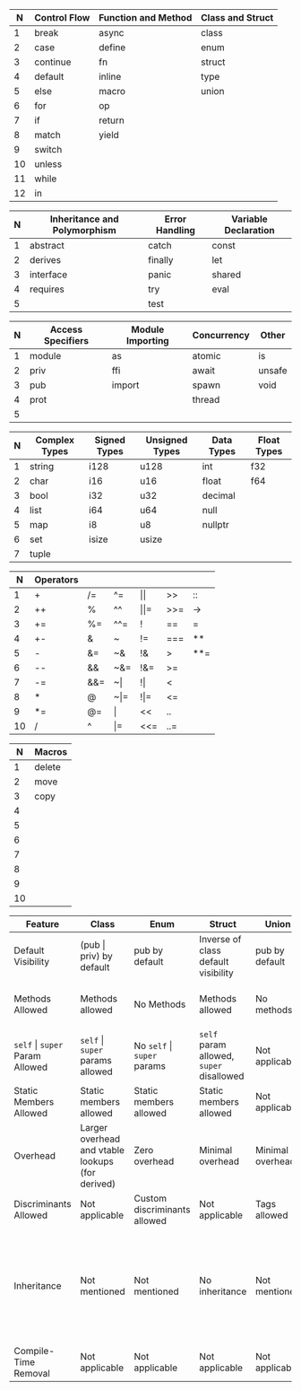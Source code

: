 | **N** | **Control Flow** | **Function and Method** | **Class and Struct** |
|-------|------------------|-------------------------|----------------------|
|   1   | break            | async                   | class                |
|   2   | case             | define                  | enum                 |
|   3   | continue         | fn                      | struct               |
|   4   | default          | inline                  | type                 |
|   5   | else             | macro                   | union                |
|   6   | for              | op                      |                      |
|   7   | if               | return                  |                      |
|   8   | match            | yield                   |                      |
|   9   | switch           |                         |                      |
|   10  | unless           |                         |                      |
|   11  | while            |                         |                      |
|   12  | in               |                         |                      |

| **N** | **Inheritance and Polymorphism** | **Error Handling** | **Variable Declaration** |
|-------|----------------------------------|--------------------|--------------------------|
|   1   | abstract                         | catch              | const                    |
|   2   | derives                          | finally            | let                      |
|   3   | interface                        | panic              | shared                   |
|   4   | requires                         | try                | eval                     |
|   5   |                                  | test               |                          |

| **N** | **Access Specifiers** | **Module Importing** | **Concurrency** | **Other** |
|-------|-----------------------|----------------------|-----------------|-----------|
|   1   | module                | as                   | atomic          | is        |
|   2   | priv                  | ffi                  | await           | unsafe    |
|   3   | pub                   | import               | spawn           | void      |
|   4   | prot                  |                      | thread          |           |
|   5   |                       |                      |                 |           |

| **N** | **Complex Types** | **Signed Types** | **Unsigned Types** | **Data Types** | **Float Types** |
|-------|-------------------|------------------|--------------------|----------------|-----------------|
|   1   | string            | i128             | u128               | int            | f32             |
|   2   | char              | i16              | u16                | float          | f64             |
|   3   | bool              | i32              | u32                | decimal        |                 |
|   4   | list              | i64              | u64                | null           |                 |
|   5   | map               | i8               | u8                 | nullptr        |                 |
|   6   | set               | isize            | usize              |                |                 |
|   7   | tuple             |                  |                    |                |                 |

| **N** | **Operators** |     |      |       |     |     |
|-------|---------------|-----|------|-------|-----|-----|
|   1   | +             | /=  | ^=   | \|\|  | >>  | ::  |
|   2   | ++            | %   | ^^   | \|\|= | >>= | ->  |
|   3   | +=            | %=  | ^^=  | !     | ==  | =   |
|   4   | +-            | &   | ~    | !=    | === | **  |
|   5   | -             | &=  | ~&   | !&    | >   | **= |
|   6   | --            | &&  | ~&=  | !&=   | >=  |     |
|   7   | -=            | &&= | ~\|  | !\|   | <   |     |
|   8   | *             | @   | ~\|= | !\|=  | <=  |     |
|   9   | *=            | @=  | \|   | <<    | ..  |     |
|   10  | /             | ^   | \|=  | <<=   | ..= |     |

| **N** | **Macros** |
|-------|---------------|
|   1   | delete
|   2   | move
|   3   | copy
|   4   | 
|   5   |
|   6   |
|   7   |
|   8   |
|   9   |
|   10  |

|           **Feature**           |                     **Class**                    |            **Enum**           |             **Struct**                          |     **Union**    | **Interface** | **Abstract** |
|---------------------------------|--------------------------------------------------|-------------------------------|-------------------------------------------------|------------------|---------------|--------------|
| Default Visibility              | (pub \| priv) by default                         | pub by default                | Inverse of class default visibility             | pub by default   | Only pub visibility | (pub \| priv) by default |
| Methods Allowed                 | Methods allowed                                  | No Methods                    | Methods allowed                                 | No methods       | Methods cannot contain implementations | Methods can contain implementations or have defaults |
| `self` \| `super` Param Allowed | `self` \| `super` params allowed                 | No `self` \| `super` params   | `self` param allowed, `super` disallowed        | Not applicable   | `self` \| `super` params allowed | `self` \| `super` params allowed |
| Static Members Allowed          | Static members allowed                           | Static members allowed        | Static members allowed                          | Not applicable   | Not applicable | Not applicable |
| Overhead                        | Larger overhead and vtable lookups (for derived) | Zero overhead                 | Minimal overhead                                | Minimal overhead | No vtable lookup | Large overhead (during compile) |
| Discriminants Allowed           | Not applicable                                   | Custom discriminants allowed  | Not applicable                                  | Tags allowed     | Not applicable | Not applicable |
| Inheritance                     | Not mentioned                                    | Not mentioned                 | No inheritance                                  | Not mentioned    | Any inherited object must implement all methods | Only methods without an implementation must be implemented; default implementations raise warnings if not implemented |
| Compile-Time Removal            | Not applicable                                   | Not applicable                | Not applicable                                  | Not applicable   | Removed after compile | Removed after compile |
